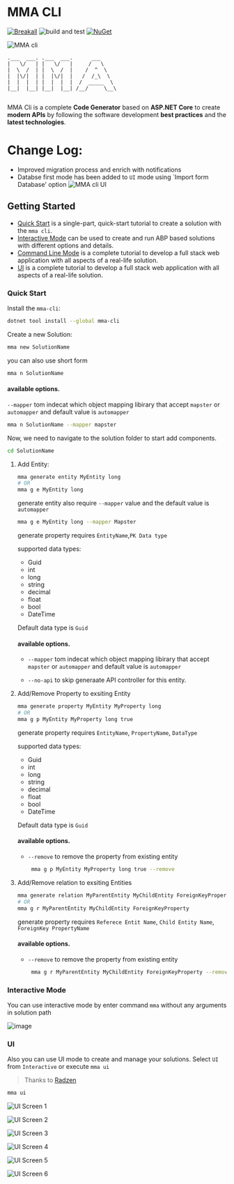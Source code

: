 ﻿# MMA CLI

[![Breakall](https://img.shields.io/badge/BreakAll-true-red?style=flat-square)](https://img.shields.io/badge/BreakAll-true-red?style=flat-square) 
![build and test](https://img.shields.io/github/actions/workflow/status/abpframework/abp/build-and-test.yml?branch=dev&style=flat-square)
[![NuGet](https://img.shields.io/badge/nugett-v9.0.1-blue?style=flat-square)](https://www.nuget.org/packages/mma-cli)

![MMA cli](https://i.imgur.com/wxeEDiY.png)

```
.___  ___. .___  ___.      ___      
|   \/   | |   \/   |     /   \     
|  \  /  | |  \  /  |    /  ^  \    
|  |\/|  | |  |\/|  |   /  /_\  \   
|  |  |  | |  |  |  |  /  _____  \  
|__|  |__| |__|  |__| /__/     \__\ 
                                    
```

MMA Cli is a complete **Code Generator** based on **ASP.NET Core** to create **modern APIs** by following the software development **best practices** and the **latest technologies**.

# Change Log:
- Improved migration process and enrich with notifications
- Databse first mode has been added to `UI` mode using `Import form Database' option
![MMA cli UI](https://i.imgur.com/ZqG95uM.png)


## Getting Started

- [Quick Start](#) is a single-part, quick-start tutorial to create a solution with the `mma cli`. 
- [Interactive Mode](#) can be used to create and run ABP based solutions with different options and details.
- [Command Line Mode](#) is a complete tutorial to develop a full stack web application with all aspects of a real-life solution.
- [UI](#) is a complete tutorial to develop a full stack web application with all aspects of a real-life solution.

### Quick Start
Install the `mma-cli`:

````bash
dotnet tool install --global mma-cli
````

Create a new Solution:

````bash
mma new SolutionName
````

you can also use short form

````bash
mma n SolutionName
````

#### available options.

`--mapper` tom indecat which object mapping libirary that accept `mapster` or `automapper` and default value is `automapper`

````bash
mma n SolutionName --mapper mapster
````


Now, we need to navigate to the solution folder to start add components.

````bash
cd SolutionName
````

1. Add Entity:
	````bash
	mma generate entity MyEntity long
	# OR
	mma g e MyEntity long
	````

	generate entity also require `--mapper` value and the default value is `automapper`

	````bash 
	mma g e MyEntity long --mapper Mapster
	````
	generate property requires `EntityName`,`PK Data type`

	supported data types:
	- Guid
	- int
	- long
	- string
	- decimal
	- float
	- bool
	- DateTime
	
	Default data type is `Guid`

	#### available options.

	- `--mapper` tom indecat which object mapping libirary that accept `mapster` or `automapper` and default value is `automapper`

	- `--no-api` to skip generaate API controller for this entity.
	
2. Add/Remove Property to exsiting Entity
	````bash
	mma generate property MyEntity MyProperty long
	# OR
	mma g p MyEntity MyProperty long true
	````

	generate property requires `EntityName`, `PropertyName`, `DataType`

	supported data types:
	- Guid
	- int
	- long
	- string
	- decimal
	- float
	- bool
	- DateTime
	
	Default data type is `Guid`

	#### available options.

	- `--remove` to remove the property from existing entity
	   ````bash 
		mma g p MyEntity MyProperty long true --remove
		````

2. Add/Remove relation to exsiting Entities
	````bash
	mma generate relation MyParentEntity MyChildEntity ForeignKeyProperty
	# OR
	mma g r MyParentEntity MyChildEntity ForeignKeyProperty
	````

	generate property requires `Referece Entit Name`, `Child Entity Name`, `ForeignKey PropertyName`


	#### available options.

	- `--remove` to remove the property from existing entity
	   ````bash 
		mma g r MyParentEntity MyChildEntity ForeignKeyProperty --remove
		````


### Interactive Mode

You can use interactive mode by enter command `mma` without any arguments in solution path

![image](https://i.imgur.com/DpTWnj2.gif)

### UI

Also you can use UI mode to create and manage your solutions. Select `UI` from `Interactive` or execute `mma ui`

> Thanks to [Radzen](https://blazor.radzen.com/)

````bash
mma ui
````

![UI Screen 1](https://i.imgur.com/wE6nXWF.png)

![UI Screen 2](https://i.imgur.com/ARweSJu.png)

![UI Screen 3](https://i.imgur.com/5BxbvkC.png)

![UI Screen 4](https://i.imgur.com/iMnGJcx.png)

![UI Screen 5](https://i.imgur.com/eYiSLBS.png)

![UI Screen 6](https://i.imgur.com/CS8PQE2.png)